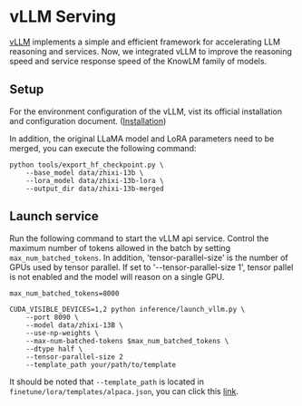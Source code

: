 # vLLM Serving

[vLLM](https://github.com/vllm-project/vllm) implements a simple and efficient framework for accelerating LLM reasoning and services. Now, we integrated vLLM to improve the reasoning speed and service response speed of the KnowLM family of models.

## Setup

For the environment configuration of the vLLM, vist its official installation and configuration document. ([Installation](https://vllm.readthedocs.io/en/latest/getting_started/installation.html))

In addition, the original LLaMA model and LoRA parameters need to be merged, you can execute the following command:
```shell
python tools/export_hf_checkpoint.py \
    --base_model data/zhixi-13b \
    --lora_model data/zhixi-13b-lora \
    --output_dir data/zhixi-13b-merged
```

## Launch service

Run the following command to start the vLLM api service. Control the maximum number of tokens allowed in the batch by setting `max_num_batched_tokens`. In addition, 'tensor-parallel-size' is the number of GPUs used by tensor parallel. If set to '--tensor-parallel-size 1', tensor pallel is not enabled and the model will reason on a single GPU.

```shell
max_num_batched_tokens=8000

CUDA_VISIBLE_DEVICES=1,2 python inference/launch_vllm.py \
    --port 8090 \
    --model data/zhixi-13B \
    --use-np-weights \
    --max-num-batched-tokens $max_num_batched_tokens \
    --dtype half \
    --tensor-parallel-size 2
    --template_path your/path/to/template
```

It should be noted that `--template_path` is located in `finetune/lora/templates/alpaca.json`, you can click this [link](https://github.com/zjunlp/KnowLM/blob/main/finetune/lora/templates/alpaca.json).
